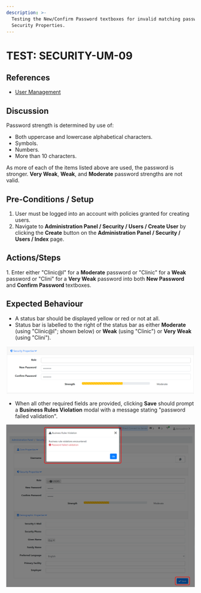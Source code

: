```yaml
---
description: >-
  Testing the New/Confirm Password textboxes for invalid matching passwords from
  Security Properties.
---
```


# TEST: SECURITY-UM-09

## References

* [User Management](broken-reference)

## Discussion

Password strength is determined by use of:

* Both uppercase and lowercase alphabetical characters.
* Symbols.
* Numbers.
* More than 10 characters.

As more of each of the items listed above are used, the password is stronger. **Very Weak**, **Weak**, and **Moderate** password strengths are not valid.

## Pre-Conditions / Setup

1. User must be logged into an account with policies granted for creating users.
2. Navigate to **Administration Panel / Security / Users / Create User** by clicking the **Create** button on the **Administration Panel / Security / Users / Index** page.

## Actions/Steps

1\. Enter either "Clinic@l" for a **Moderate** password or "Clinic" for a **Weak** password or "Clini" for a **Very Weak** password into both **New Password** and **Confirm Password** textboxes.

## Expected Behaviour

* A status bar should be displayed yellow or red or not at all.
* Status bar is labelled to the right of the status bar as either **Moderate** (using "Clinic@l"; shown below) or **Weak** (using "Clinic") or **Very Weak** (using "Clini").

![](<../../../../../../../.gitbook/assets/image (230).png>)

* When all other required fields are provided, clicking **Save** should prompt a **Business Rules Violation** modal with a message stating "password failed validation".

![](<../../../../../../../.gitbook/assets/image (120).png>)

